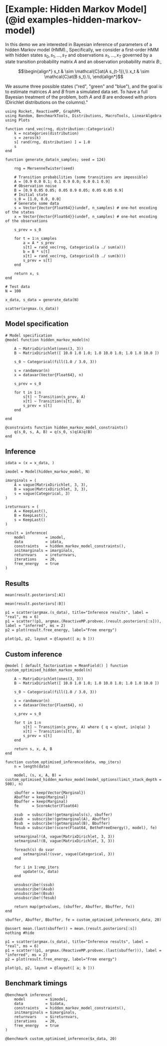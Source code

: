 # [Example: Hidden Markov Model](@id examples-hidden-markov-model)

In this demo we are interested in Bayesian inference of parameters of a hidden Markov model (HMM).,
Specifically, we consider a first-order HMM with hidden states $s_0, s_1, \dots, s_T$ and observations $x_1, \dots, x_T$ governed by a state transition probability matrix $A$ and an observation probability matrix $B$:,

```math
\begin{align*}
    s_t & \sim \mathcal{C}at(A s_{t-1}),\\
    x_t & \sim \mathcal{C}at(B s_t).\\,
\end{align*}
```


We assume three possible states (\"red\", \"green\" and \"blue\"), and the goal is to estimate matrices $A$ and $B$ from a simulated data set. To have a full Bayesian treatment of the problem, both $A$ and $B$ are endowed with priors (Dirichlet distributions on the columns)."

```@example hmm
using Rocket, ReactiveMP, GraphPPL
using Random, BenchmarkTools, Distributions, MacroTools, LinearAlgebra
using Plots
```

```@example hmm
function rand_vec(rng, distribution::Categorical) 
    k = ncategories(distribution)
    s = zeros(k)
    s[ rand(rng, distribution) ] = 1.0
    s
end

function generate_data(n_samples; seed = 124)
    
    rng = MersenneTwister(seed)
    
    # Transition probabilities (some transitions are impossible)
    A = [0.9 0.0 0.1; 0.1 0.9 0.0; 0.0 0.1 0.9] 
    # Observation noise
    B = [0.9 0.05 0.05; 0.05 0.9 0.05; 0.05 0.05 0.9] 
    # Initial state
    s_0 = [1.0, 0.0, 0.0] 
    # Generate some data
    s = Vector{Vector{Float64}}(undef, n_samples) # one-hot encoding of the states
    x = Vector{Vector{Float64}}(undef, n_samples) # one-hot encoding of the observations
    
    s_prev = s_0
    
    for t = 1:n_samples
        a = A * s_prev
        s[t] = rand_vec(rng, Categorical(a ./ sum(a)))
        b = B * s[t]
        x[t] = rand_vec(rng, Categorical(b ./ sum(b)))
        s_prev = s[t]
    end
    
    return x, s
end
```

```@example hmm
# Test data
N = 100

x_data, s_data = generate_data(N)

scatter(argmax.(s_data))
```

## Model specification

```@example hmm
# Model specification
@model function hidden_markov_model(n)
    
    A ~ MatrixDirichlet(ones(3, 3)) 
    B ~ MatrixDirichlet([ 10.0 1.0 1.0; 1.0 10.0 1.0; 1.0 1.0 10.0 ])
    
    s_0 ~ Categorical(fill(1.0 / 3.0, 3))
    
    s = randomvar(n)
    x = datavar(Vector{Float64}, n)
    
    s_prev = s_0
    
    for t in 1:n
        s[t] ~ Transition(s_prev, A) 
        x[t] ~ Transition(s[t], B)
        s_prev = s[t]
    end
    
end

@constraints function hidden_markov_model_constraints()
    q(s_0, s, A, B) = q(s_0, s)q(A)q(B)
end
```

## Inference 

```@example hmm
idata = (x = x_data, )

imodel = Model(hidden_markov_model, N)

imarginals = (
    A = vague(MatrixDirichlet, 3, 3), 
    B = vague(MatrixDirichlet, 3, 3), 
    s = vague(Categorical, 3)
)

ireturnvars = (
    A = KeepLast(),
    B = KeepLast(),
    s = KeepLast()
)

result = inference(
    model         = imodel, 
    data          = idata,
    constraints   = hidden_markov_model_constraints(),
    initmarginals = imarginals, 
    returnvars    = ireturnvars, 
    iterations    = 20, 
    free_energy   = true
)
```

## Results

```@example hmm
mean(result.posteriors[:A])
```

```@example hmm
mean(result.posteriors[:B])
```

```@example hmm
p1 = scatter(argmax.(s_data), title="Inference results", label = "real", ms = 6)
p1 = scatter!(p1, argmax.(ReactiveMP.probvec.(result.posteriors[:s])), label = "inferred", ms = 2)
p2 = plot(result.free_energy, label="Free energy")

plot(p1, p2, layout = @layout([ a; b ]))
```

## Custom inference

```@example hmm
@model [ default_factorisation = MeanField() ] function custom_optimised_hidden_markov_model(n)
    
    A ~ MatrixDirichlet(ones(3, 3)) 
    B ~ MatrixDirichlet([ 10.0 1.0 1.0; 1.0 10.0 1.0; 1.0 1.0 10.0 ])
    
    s_0 ~ Categorical(fill(1.0 / 3.0, 3))
    
    s = randomvar(n)
    x = datavar(Vector{Float64}, n)
    
    s_prev = s_0
    
    for t in 1:n
        s[t] ~ Transition(s_prev, A) where { q = q(out, in)q(a) }
        x[t] ~ Transition(s[t], B)
        s_prev = s[t]
    end
    
    return s, x, A, B
end
```

```@example hmm
function custom_optimised_inference(data, vmp_iters)
    n = length(data)
    
    model, (s, x, A, B) = custom_optimised_hidden_markov_model(model_options(limit_stack_depth = 500), n)
    
    sbuffer = keep(Vector{Marginal})
    Abuffer = keep(Marginal)
    Bbuffer = keep(Marginal)
    fe      = ScoreActor(Float64)
    
    ssub  = subscribe!(getmarginals(s), sbuffer)
    Asub  = subscribe!(getmarginal(A), Abuffer)
    Bsub  = subscribe!(getmarginal(B), Bbuffer)
    fesub = subscribe!(score(Float64, BetheFreeEnergy(), model), fe)
    
    setmarginal!(A, vague(MatrixDirichlet, 3, 3))
    setmarginal!(B, vague(MatrixDirichlet, 3, 3))
    
    foreach(s) do svar
        setmarginal!(svar, vague(Categorical, 3))
    end
    
    for i in 1:vmp_iters
        update!(x, data)
    end
    
    unsubscribe!(ssub)
    unsubscribe!(Asub)
    unsubscribe!(Bsub)
    unsubscribe!(fesub)
    
    return map(getvalues, (sbuffer, Abuffer, Bbuffer, fe))
end
```

```@example hmm
sbuffer, Abuffer, Bbuffer, fe = custom_optimised_inference(x_data, 20)

@assert mean.(last(sbuffer)) ≈ mean.(result.posteriors[:s])
nothing #hide
```

```@example hmm
p1 = scatter(argmax.(s_data), title="Inference results", label = "real", ms = 6)
p1 = scatter!(p1, argmax.(ReactiveMP.probvec.(last(sbuffer))), label = "inferred", ms = 2)
p2 = plot(result.free_energy, label="Free energy")

plot(p1, p2, layout = @layout([ a; b ]))
```

## Benchmark timings

```@example hmm
@benchmark inference(
    model         = $imodel, 
    data          = $idata,
    constraints   = hidden_markov_model_constraints(),
    initmarginals = $imarginals, 
    returnvars    = $ireturnvars, 
    iterations    = 20, 
    free_energy   = true
)
```

```@example hmm
@benchmark custom_optimised_inference($x_data, 20)
```

